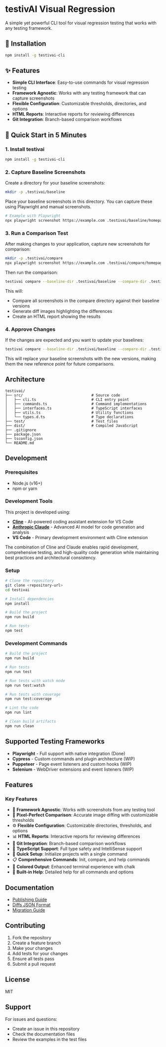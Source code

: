 # testivAI Visual Regression

A simple yet powerful CLI tool for visual regression testing that works with any testing framework.

## 🔧 Installation

```bash
npm install -g testivai-cli
```

## ✨ Features

- **Simple CLI Interface**: Easy-to-use commands for visual regression testing
- **Framework Agnostic**: Works with any testing framework that can capture screenshots
- **Flexible Configuration**: Customizable thresholds, directories, and options
- **HTML Reports**: Interactive reports for reviewing differences
- **Git Integration**: Branch-based comparison workflows

## 🚀 Quick Start in 5 Minutes

### 1. Install testivai

```bash
npm install -g testivai-cli
```

### 2. Capture Baseline Screenshots

Create a directory for your baseline screenshots:

```bash
mkdir -p .testivai/baseline
```

Place your baseline screenshots in this directory. You can capture these using Playwright and manual screenshots.

```bash
# Example with Playwright
npx playwright screenshot https://example.com .testivai/baseline/homepage.png
```

### 3. Run a Comparison Test

After making changes to your application, capture new screenshots for comparison:

```bash
mkdir -p .testivai/compare
npx playwright screenshot https://example.com .testivai/compare/homepage.png
```

Then run the comparison:

```bash
testivai compare --baseline-dir .testivai/baseline --compare-dir .testivai/compare
```

This will:
- Compare all screenshots in the compare directory against their baseline versions
- Generate diff images highlighting the differences
- Create an HTML report showing the results

### 4. Approve Changes

If the changes are expected and you want to update your baselines:

```bash
testivai compare --baseline-dir .testivai/baseline --compare-dir .testivai/compare --update-baselines
```

This will replace your baseline screenshots with the new versions, making them the new reference point for future comparisons.

## Architecture

```
testivai/
├── src/                               # Source code
│   ├── cli.ts                         # CLI entry point
│   ├── commands.ts                    # Command implementations
│   ├── interfaces.ts                  # TypeScript interfaces
│   ├── utils.ts                       # Utility functions
│   └── types.d.ts                     # Type declarations
├── test/                              # Test files
├── dist/                              # Compiled JavaScript
├── .gitignore
├── package.json
├── tsconfig.json
└── README.md
```

## Development

### Prerequisites

- Node.js (v16+)
- npm or yarn

### Development Tools

This project is developed using:

- **[Cline](https://github.com/cline/cline)** - AI-powered coding assistant extension for VS Code
- **[Anthropic Claude](https://www.anthropic.com/claude)** - Advanced AI model for code generation and analysis
- **VS Code** - Primary development environment with Cline extension

The combination of Cline and Claude enables rapid development, comprehensive testing, and high-quality code generation while maintaining best practices and architectural consistency.

### Setup

```bash
# Clone the repository
git clone <repository-url>
cd testivai

# Install dependencies
npm install

# Build the project
npm run build

# Run tests
npm test
```

### Development Commands

```bash
# Build the project
npm run build

# Run tests
npm run test

# Run tests with watch mode
npm run test:watch

# Run tests with coverage
npm run test:coverage

# Lint the code
npm run lint

# Clean build artifacts
npm run clean
```

## Supported Testing Frameworks

- **Playwright** - Full support with native integration (Done)
- **Cypress** - Custom commands and plugin architecture (WIP)
- **Puppeteer** - Page event listeners and custom hooks (WIP)
- **Selenium** - WebDriver extensions and event listeners (WIP)

## Features

### Key Features

- 🎯 **Framework Agnostic**: Works with screenshots from any testing tool
- 📸 **Pixel-Perfect Comparison**: Accurate image diffing with customizable thresholds
- ⚙️ **Flexible Configuration**: Customizable directories, thresholds, and options
- 📊 **HTML Reports**: Interactive reports for reviewing differences
- 🔄 **Git Integration**: Branch-based comparison workflows
- 📝 **TypeScript Support**: Full type safety and IntelliSense support
- 🚀 **Quick Setup**: Initialize projects with a single command
- 📋 **Comprehensive Commands**: Init, compare, and help commands
- 🎨 **Colored Output**: Enhanced terminal experience with chalk
- 📖 **Built-in Help**: Detailed help for all commands and options

## Documentation

- [Publishing Guide](./PUBLISHING.md)
- [Diffs JSON Format](./DIFFS_JSON_FORMAT.md)
- [Migration Guide](./MIGRATION.md)

## Contributing

1. Fork the repository
2. Create a feature branch
3. Make your changes
4. Add tests for your changes
5. Ensure all tests pass
6. Submit a pull request

## License

MIT

## Support

For issues and questions:
- Create an issue in this repository
- Check the documentation files
- Review the examples in the test files

